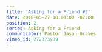 ```yaml
---
title: 'Asking for a Friend #2'
date: 2018-05-27 10:00:00 -07:00
position: 2
series: Asking for a Friend
communicator: Pastor Jason Graves
vimeo_id: 272373989
---
```


